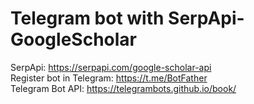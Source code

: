 # Telegram bot with SerpApi-GoogleScholar

SerpApi: https://serpapi.com/google-scholar-api  
Register bot in Telegram: https://t.me/BotFather  
Telegram Bot API: https://telegrambots.github.io/book/
